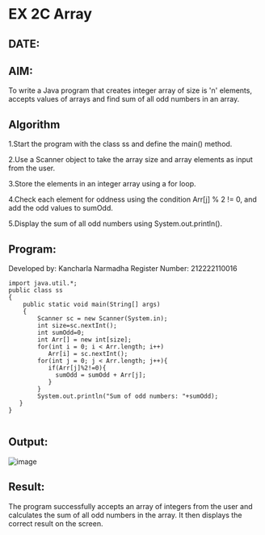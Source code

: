 
# EX 2C Array
## DATE:
## AIM:
 To write a Java program that creates integer array of  size is 'n' elements, accepts values of arrays and find sum of all odd numbers in an array.




## Algorithm

1.Start the program with the class ss and define the main() method.

2.Use a Scanner object to take the array size and array elements as input from the user.

3.Store the elements in an integer array using a for loop.

4.Check each element for oddness using the condition Arr[j] % 2 != 0, and add the odd values to sumOdd.

5.Display the sum of all odd numbers using System.out.println().






## Program:

Developed by: Kancharla Narmadha
Register Number: 212222110016
```
import java.util.*; 
public class ss
{
    public static void main(String[] args) 
    { 
        Scanner sc = new Scanner(System.in); 
        int size=sc.nextInt();
        int sumOdd=0;
        int Arr[] = new int[size]; 
        for(int i = 0; i < Arr.length; i++) 
           Arr[i] = sc.nextInt(); 
        for(int j = 0; j < Arr.length; j++){ 
           if(Arr[j]%2!=0){ 
             sumOdd = sumOdd + Arr[j];
           }
        }
        System.out.println("Sum of odd numbers: "+sumOdd); 
   } 
}
    
```

## Output:
![image](https://github.com/user-attachments/assets/b12e5857-4ca9-4d43-a619-240490c5976c)


## Result:
The program successfully accepts an array of integers from the user and calculates the sum of all odd numbers in the array. It then displays the correct result on the screen.




